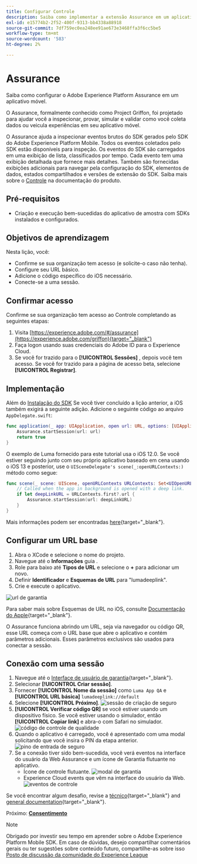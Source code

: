 ```yaml
---
title: Configurar Controle
description: Saiba como implementar a extensão Assurance em um aplicativo móvel.
exl-id: e15774b2-2f52-400f-9313-bb4338a88918
source-git-commit: 7df759ec0ea248ee91ae673e3468ffa3f6cc5be5
workflow-type: tm+mt
source-wordcount: '583'
ht-degree: 2%

---
```


# Assurance

Saiba como configurar o Adobe Experience Platform Assurance em um aplicativo móvel.

O Assurance, formalmente conhecido como Project Griffon, foi projetado para ajudar você a inspecionar, provar, simular e validar como você coleta dados ou veicula experiências em seu aplicativo móvel.

O Assurance ajuda a inspecionar eventos brutos do SDK gerados pelo SDK do Adobe Experience Platform Mobile. Todos os eventos coletados pelo SDK estão disponíveis para inspeção. Os eventos do SDK são carregados em uma exibição de lista, classificados por tempo. Cada evento tem uma exibição detalhada que fornece mais detalhes. Também são fornecidas exibições adicionais para navegar pela configuração do SDK, elementos de dados, estados compartilhados e versões de extensão do SDK. Saiba mais sobre o [Controle](https://aep-sdks.gitbook.io/docs/foundation-extensions/adobe-experience-platform-assurance) na documentação do produto.


## Pré-requisitos

* Criação e execução bem-sucedidas do aplicativo de amostra com SDKs instalados e configurados.

## Objetivos de aprendizagem

Nesta lição, você:

* Confirme se sua organização tem acesso (e solicite-o caso não tenha).
* Configure seu URL básico.
* Adicione o código específico do iOS necessário.
* Conecte-se a uma sessão.

## Confirmar acesso

Confirme se sua organização tem acesso ao Controle completando as seguintes etapas:

1. Visita [https://experience.adobe.com/#/assurance](https://experience.adobe.com/griffon){target="_blank"}
1. Faça logon usando suas credenciais do Adobe ID para o Experience Cloud.
1. Se você for trazido para o **[!UICONTROL Sessões]** , depois você tem acesso. Se você for trazido para a página de acesso beta, selecione **[!UICONTROL Registrar]**.

## Implementação

Além do [Instalação do SDK](install-sdks.md) Se você tiver concluído a lição anterior, a iOS também exigirá a seguinte adição. Adicione o seguinte código ao arquivo `AppDelegate.swift`:

```swift
func application(_ app: UIApplication, open url: URL, options: [UIApplication.OpenURLOptionsKey: Any] = [:]) -> Bool {
    Assurance.startSession(url: url)
    return true
}
```

O exemplo de Luma fornecido para este tutorial usa o iOS 12.0. Se você estiver seguindo junto com seu próprio aplicativo baseado em cena usando o iOS 13 e posterior, use o `UISceneDelegate's scene(_:openURLContexts:)` método como segue:

```swift
func scene(_ scene: UIScene, openURLContexts URLContexts: Set<UIOpenURLContext>) {
    // Called when the app in background is opened with a deep link.
    if let deepLinkURL = URLContexts.first?.url {
        Assurance.startSession(url: deepLinkURL)
    }
}
```

Mais informações podem ser encontradas [here](https://aep-sdks.gitbook.io/docs/foundation-extensions/adobe-experience-platform-assurance#implement-aep-assurance-session-start-apis-ios-only){target="_blank"}.

## Configurar um URL base

1. Abra o XCode e selecione o nome do projeto.
1. Navegue até o **Informações** guia .
1. Role para baixo até **Tipos de URL** e selecione o **+** para adicionar um novo.
1. Definir **Identificador** e **Esquemas de URL** para &quot;lumadeeplink&quot;.
1. Crie e execute o aplicativo.

![url de garantia](assets/mobile-assurance-url-type.png)

Para saber mais sobre Esquemas de URL no iOS, consulte [Documentação do Apple](https://developer.apple.com/documentation/xcode/defining-a-custom-url-scheme-for-your-app){target="_blank"}.

O Assurance funciona abrindo um URL, seja via navegador ou código QR, esse URL começa com o URL base que abre o aplicativo e contém parâmetros adicionais. Esses parâmetros exclusivos são usados para conectar a sessão.

## Conexão com uma sessão

1. Navegue até o [Interface de usuário de garantia](https://experience.adobe.com/griffon){target="_blank"}.
1. Selecionar **[!UICONTROL Criar sessão]**.
1. Fornecer **[!UICONTROL Nome da sessão]** como `Luma App QA` e **[!UICONTROL URL básica]** `lumadeeplink://default`
1. Selecione **[!UICONTROL Próximo]**.
   ![sessão de criação de seguro](assets/mobile-assurance-create-session.png)
1. **[!UICONTROL Verificar código QR]** se você estiver usando um dispositivo físico. Se você estiver usando o simulador, então **[!UICONTROL Copiar link]** e abra-o com Safari no simulador.
   ![código de controle de qualidade](assets/mobile-assurance-qr-code.png)
1. Quando o aplicativo é carregado, você é apresentado com uma modal solicitando que você insira o PIN da etapa anterior.
   ![pino de entrada de seguro](assets/mobile-assurance-enter-pin.png)
1. Se a conexão tiver sido bem-sucedida, você verá eventos na interface do usuário da Web Assurance e um ícone de Garantia flutuante no aplicativo.
   * Ícone de controle flutuante.
      ![modal de garantia](assets/mobile-assurance-modal.png)
   * Experience Cloud events que vêm na interface do usuário da Web.
      ![eventos de controle](assets/mobile-assurance-events.png)

Se você encontrar algum desafio, revise a [técnico](https://aep-sdks.gitbook.io/docs/foundation-extensions/adobe-experience-platform-assurance){target="_blank"} and [general documentation](https://aep-sdks.gitbook.io/docs/beta/project-griffon){target="_blank"}.

Próximo: **[Consentimento](consent.md)**

>[!NOTE]
>
>Obrigado por investir seu tempo em aprender sobre o Adobe Experience Platform Mobile SDK. Em caso de dúvidas, desejo compartilhar comentários gerais ou ter sugestões sobre conteúdo futuro, compartilhe-as sobre isso [Posto de discussão da comunidade do Experience League](https://experienceleaguecommunities.adobe.com/t5/adobe-experience-platform-launch/tutorial-discussion-implement-adobe-experience-cloud-in-mobile/td-p/443796)
